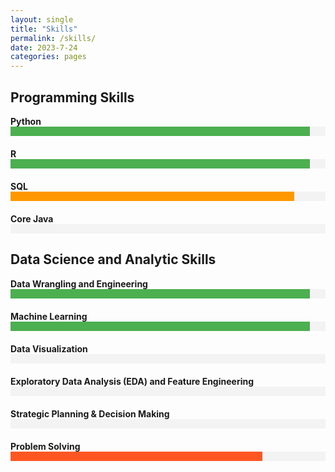 ```yaml
---
layout: single
title: "Skills"
permalink: /skills/
date: 2023-7-24
categories: pages
---
```


<style>
.skill {
  margin-bottom: 20px;
}

.skill-name {
  font-weight: bold;
}

.progress-bar {
  height: 15px;
  background-color: #f3f3f3;
}

.progress {
  height: 100%;
}

.progress-95 {
  background-color: #4caf50; /* Green */
  width: 95%;
}

.progress-90 {
  background-color: #ff9800; /* Yellow */
  width: 90%;
}

.progress-80 {
  background-color: #ff5722; /* Red */
  width: 80%;
}
</style>

## Programming Skills

<div class="skill">
  <span class="skill-name">Python</span>
  <div class="progress-bar">
    <div class="progress progress-95"></div>
  </div>
</div>

<div class="skill">
  <span class="skill-name">R</span>
  <div class="progress-bar">
    <div class="progress progress-95"></div>
  </div>
</div>

<div class="skill">
  <span class="skill-name">SQL</span>
  <div class="progress-bar">
    <div class="progress progress-90"></div>
  </div>
</div>
<div class="skill">
  <span class="skill-name">Core Java</span>
  <div class="progress-bar">
    <div class="progress progress-750"></div>
  </div>
</div>

## Data Science and Analytic Skills

<div class="skill">
  <span class="skill-name">Data Wrangling and Engineering</span>
  <div class="progress-bar">
    <div class="progress progress-95"></div>
  </div>
</div>

<div class="skill">
  <span class="skill-name">Machine Learning</span>
  <div class="progress-bar">
    <div class="progress progress-95"></div>
  </div>
</div>

<div class="skill">
  <span class="skill-name">Data Visualization</span>
  <div class="progress-bar">
    <div class="progress progress-85"></div>
  </div>
</div>

<div class="skill">
  <span class="skill-name">Exploratory Data Analysis (EDA) and Feature Engineering</span>
  <div class="progress-bar">
    <div class="progress progress-96"></div>
  </div>
</div>
<div class="skill">
  <span class="skill-name">Strategic Planning & Decision Making</span>
  <div class="progress-bar">
    <div class="progress progress-92"></div>
  </div>
</div>
<div class="skill">
  <span class="skill-name">Problem Solving</span>
  <div class="progress-bar">
    <div class="progress progress-80"></div>
  </div>
</div>